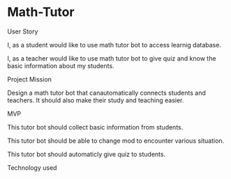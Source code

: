 # Math-Tutor

User Story

I, as a student would like to use math tutor bot to access learnig database.

I, as a teacher would like to use math tutor bot to give quiz and know the basic information about my students.

Project Mission

Design a math tutor bot that canautomatically connects students and teachers. It should also make their study and teaching easier.

MVP

This tutor bot should collect basic information from students.

This tutor bot should be able to change mod to encounter various situation.

This tutor bot should automaticly give quiz to students.

Technology used 
